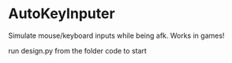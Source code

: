 # AutoKeyInputer
Simulate mouse/keyboard inputs while being afk. Works in games!

run design.py from the folder code to start
